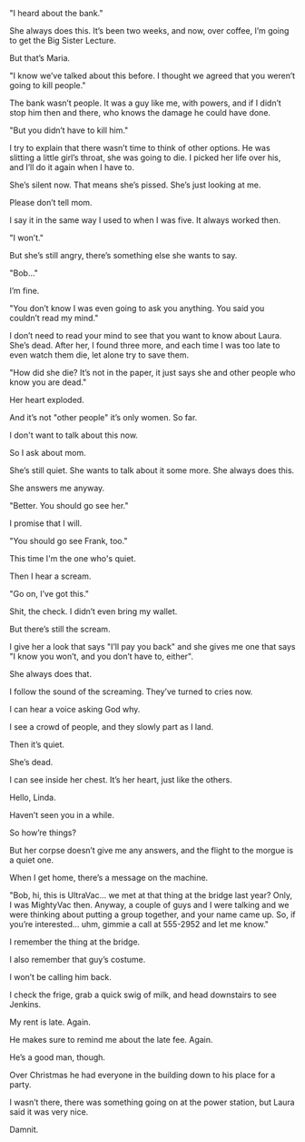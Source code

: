 "I heard about the bank."

She always does this. It’s been two weeks, and now, over coffee, I’m going to get the Big Sister Lecture.

But that’s Maria.

"I know we’ve talked about this before. I thought we agreed that you weren’t going to kill people."

The bank wasn’t people. It was a guy like me, with powers, and if I didn’t stop him then and there, who knows the damage he could have done.

"But you didn’t have to kill him."

I try to explain that there wasn’t time to think of other options. He was slitting a little girl’s throat, she was going to die. I picked her life over his, and I’ll do it again when I have to.

She’s silent now. That means she’s pissed. She’s just looking at me.

Please don’t tell mom.

I say it in the same way I used to when I was five. It always worked then.

"I won’t."

But she’s still angry, there’s something else she wants to say.

"Bob..."

I’m fine.

"You don’t know I was even going to ask you anything. You said you couldn’t read my mind."

I don’t need to read your mind to see that you want to know about Laura. She’s dead. After her, I found three more, and each time I was too late to even watch them die, let alone try to save them.

"How did she die? It’s not in the paper, it just says she and other people who know you are dead."

Her heart exploded.

And it’s not "other people" it’s only women. So far.

I don't want to talk about this now.

So I ask about mom.

She’s still quiet. She wants to talk about it some more. She always does this.

She answers me anyway.

"Better. You should go see her."

I promise that I will.

"You should go see Frank, too."

This time I'm the one who's quiet.

Then I hear a scream.

"Go on, I’ve got this."

Shit, the check. I didn’t even bring my wallet.

But there’s still the scream.

I give her a look that says "I’ll pay you back" and she gives me one that says "I know you won’t, and you don’t have to, either".

She always does that.

I follow the sound of the screaming. They’ve turned to cries now.

I can hear a voice asking God why.

I see a crowd of people, and they slowly part as I land.

Then it’s quiet.

She’s dead.

I can see inside her chest. It’s her heart, just like the others.

Hello, Linda.

Haven’t seen you in a while.

So how’re things?

But her corpse doesn’t give me any answers, and the flight to the morgue is a quiet one.

When I get home, there’s a message on the machine.

"Bob, hi, this is UltraVac... we met at that thing at the bridge last year? Only, I was MightyVac then. Anyway, a couple of guys and I were talking and we were thinking about putting a group together, and your name came up. So, if you’re interested... uhm, gimmie a call at 555-2952 and let me know."

I remember the thing at the bridge.

I also remember that guy’s costume.

I won’t be calling him back.

I check the frige, grab a quick swig of milk, and head downstairs to see Jenkins.

My rent is late. Again.

He makes sure to remind me about the late fee. Again.

He’s a good man, though.

Over Christmas he had everyone in the building down to his place for a party.

I wasn’t there, there was something going on at the power station, but Laura said it was very nice.

Damnit.
